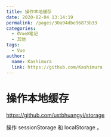 ```yaml
---
title: 操作本地缓存
date: 2020-02-04 13:14:19
permalink: /pages/30a94dbe96873b33
categories:
  - 《Vue》笔记
  - 其他
tags:
  - Vue
author:
  name: Kashimura
  link: https://github.com/Kashimura
---
```

# 操作本地缓存

<https://github.com/ustbhuangyi/storage>

操作 sessionStorage 和 localStorage 。
